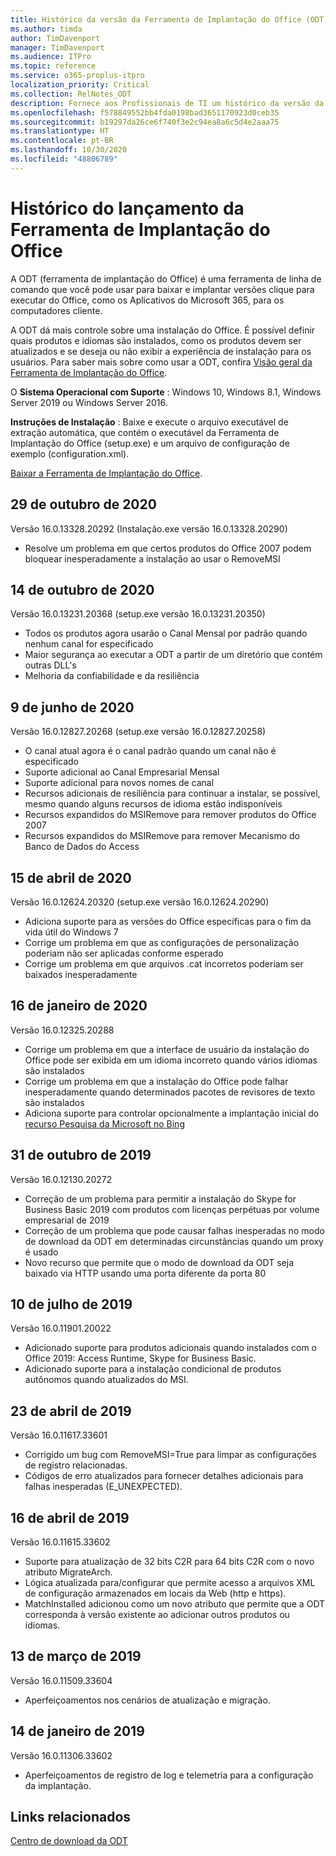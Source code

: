 ```yaml
---
title: Histórico da versão da Ferramenta de Implantação do Office (ODT)
ms.author: timda
author: TimDavenport
manager: TimDavenport
ms.audience: ITPro
ms.topic: reference
ms.service: o365-proplus-itpro
localization_priority: Critical
ms.collection: RelNotes_ODT
description: Fornece aos Profissionais de TI um histórico da versão da Ferramenta de Implantação do Office (ODT)
ms.openlocfilehash: f578849552bb4fda0198bad3651170923d0ceb35
ms.sourcegitcommit: b19297da26ce6f740f3e2c94ea8a6c5d4e2aaa75
ms.translationtype: HT
ms.contentlocale: pt-BR
ms.lasthandoff: 10/30/2020
ms.locfileid: "48806789"
---
```

# <a name="release-history-for-office-deployment-tool"></a>Histórico do lançamento da Ferramenta de Implantação do Office

A ODT (ferramenta de implantação do Office) é uma ferramenta de linha de comando que você pode usar para baixar e implantar versões clique para executar do Office, como os Aplicativos do Microsoft 365, para os computadores cliente. 


A ODT dá mais controle sobre uma instalação do Office. É possível definir quais produtos e idiomas são instalados, como os produtos devem ser atualizados e se deseja ou não exibir a experiência de instalação para os usuários. Para saber mais sobre como usar a ODT, confira [Visão geral da Ferramenta de Implantação do Office](https://docs.microsoft.com/deployoffice/overview-of-the-office-2016-deployment-tool).

 O **Sistema Operacional com Suporte** : Windows 10, Windows 8.1, Windows Server 2019 ou Windows Server 2016. 
 
 **Instruções de Instalação** : Baixe e execute o arquivo executável de extração automática, que contém o executável da Ferramenta de Implantação do Office (setup.exe) e um arquivo de configuração de exemplo (configuration.xml). 

[Baixar a Ferramenta de Implantação do Office](https://www.microsoft.com/en-us/download/confirmation.aspx?id=49117).

## <a name="october-29-2020"></a>29 de outubro de 2020
Versão 16.0.13328.20292 (Instalação.exe versão 16.0.13328.20290)
- Resolve um problema em que certos produtos do Office 2007 podem bloquear inesperadamente a instalação ao usar o RemoveMSI

## <a name="october-14-2020"></a>14 de outubro de 2020
Versão 16.0.13231.20368 (setup.exe versão 16.0.13231.20350)
- Todos os produtos agora usarão o Canal Mensal por padrão quando nenhum canal for especificado
- Maior segurança ao executar a ODT a partir de um diretório que contém outras DLL's
- Melhoria da confiabilidade e da resiliência

## <a name="june-9-2020"></a>9 de junho de 2020

Versão 16.0.12827.20268 (setup.exe versão 16.0.12827.20258)
- O canal atual agora é o canal padrão quando um canal não é especificado
- Suporte adicional ao Canal Empresarial Mensal
- Suporte adicional para novos nomes de canal
- Recursos adicionais de resiliência para continuar a instalar, se possível, mesmo quando alguns recursos de idioma estão indisponíveis
- Recursos expandidos do MSIRemove para remover produtos do Office 2007
- Recursos expandidos do MSIRemove para remover Mecanismo do Banco de Dados do Access 

## <a name="april-15-2020"></a>15 de abril de 2020

Versão 16.0.12624.20320 (setup.exe versão 16.0.12624.20290)
- Adiciona suporte para as versões do Office específicas para o fim da vida útil do Windows 7
- Corrige um problema em que as configurações de personalização poderiam não ser aplicadas conforme esperado
- Corrige um problema em que arquivos .cat incorretos poderiam ser baixados inesperadamente

## <a name="january-16-2020"></a>16 de janeiro de 2020

Versão 16.0.12325.20288
- Corrige um problema em que a interface de usuário da instalação do Office pode ser exibida em um idioma incorreto quando vários idiomas são instalados
- Corrige um problema em que a instalação do Office pode falhar inesperadamente quando determinados pacotes de revisores de texto são instalados
- Adiciona suporte para controlar opcionalmente a implantação inicial do [recurso Pesquisa da Microsoft no Bing](https://go.microsoft.com/fwlink/p/?linkid=2109345)


## <a name="october-31-2019"></a>31 de outubro de 2019

Versão 16.0.12130.20272
- Correção de um problema para permitir a instalação do Skype for Business Basic 2019 com produtos com licenças perpétuas por volume empresarial de 2019
- Correção de um problema que pode causar falhas inesperadas no modo de download da ODT em determinadas circunstâncias quando um proxy é usado
- Novo recurso que permite que o modo de download da ODT seja baixado via HTTP usando uma porta diferente da porta 80


## <a name="july-10-2019"></a>10 de julho de 2019

Versão 16.0.11901.20022
- Adicionado suporte para produtos adicionais quando instalados com o Office 2019: Access Runtime, Skype for Business Basic.
- Adicionado suporte para a instalação condicional de produtos autônomos quando atualizados do MSI.

## <a name="april-23-2019"></a>23 de abril de 2019

Versão 16.0.11617.33601
- Corrigido um bug com RemoveMSI=True para limpar as configurações de registro relacionadas.
- Códigos de erro atualizados para fornecer detalhes adicionais para falhas inesperadas (E_UNEXPECTED).

## <a name="april-16-2019"></a>16 de abril de 2019

Versão 16.0.11615.33602
- Suporte para atualização de 32 bits C2R para 64 bits C2R com o novo atributo MigrateArch.
- Lógica atualizada para/configurar que permite acesso a arquivos XML de configuração armazenados em locais da Web (http e https).
- MatchInstalled adicionou como um novo atributo que permite que a ODT corresponda à versão existente ao adicionar outros produtos ou idiomas.

## <a name="march-13-2019"></a>13 de março de 2019

Versão 16.0.11509.33604
- Aperfeiçoamentos nos cenários de atualização e migração.

## <a name="january-14-2019"></a>14 de janeiro de 2019

Versão 16.0.11306.33602
- Aperfeiçoamentos de registro de log e telemetria para a configuração da implantação.


## <a name="related-links"></a>Links relacionados

[Centro de download da ODT](https://www.microsoft.com/en-us/download/details.aspx?id=49117)